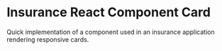 # Insurance React Component Card
Quick implementation of a component used in an insurance application rendering responsive cards.
